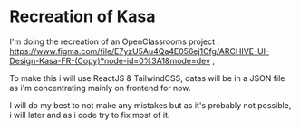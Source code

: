 # Recreation of Kasa

I'm doing the recreation of an OpenClassrooms project : https://www.figma.com/file/E7yzU5Au4Qa4E056ej1Cfg/ARCHIVE-UI-Design-Kasa-FR-(Copy)?node-id=0%3A1&mode=dev ,

To make this i will use ReactJS & TailwindCSS, datas will be in a JSON file as i'm concentrating mainly on frontend for now.

I will do my best to not make any mistakes but as it's probably not possible, i will later and as i code try to fix most of it.
